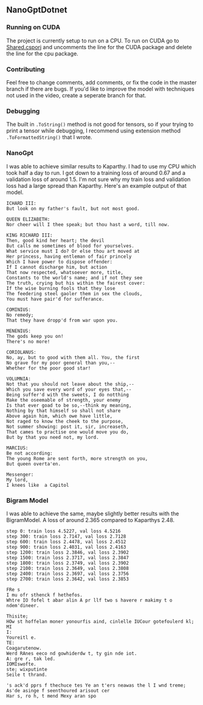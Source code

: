 ## NanoGptDotnet

### Running on CUDA
The project is currently setup to run on a CPU. To run on CUDA go to [Shared.csporj](https://github.com/biegehydra/NanoGptDotnet/blob/master/src/Shared/Shared.csproj) and uncomments the line for the CUDA package and delete the line for the cpu package.

### Contributing

Feel free to change comments, add comments, or fix the code in the master branch if there are bugs. If you'd like to improve the model with techniques not used in the video, create a seperate branch for that.

### Debugging

The built in `.ToString()` method is not good for tensors, so if your trying to print a tensor while debugging, I recommend using extension method `.ToFormattedString()` that I wrote.

### NanoGpt
I was able to achieve similar results to Kaparthy. I had to use my CPU which took half a day to run. I got down to a training loss of around 0.67 and a validation loss of around 1.5. I'm not sure why my train loss and validation loss had a large spread than Kaparthy. Here's an example output of that model.

```
ICHARD III:
But look on my father's fault, but not most good.

QUEEN ELIZABETH:
Nor cheer will I thee speak; but thou hast a word, till now.

KING RICHARD III:
Then, good kind her heart; the devil
But calls me sometimes of blood for yourselves.
What service must I do? Or else thou art moved at
Her princess, having entleman of fair princely
Which I have power to dispose offender:
If I cannot discharge him, but action
That now respected, whatsoever more, title,
Constants to the world's name; and if not they see
The truth, crying but his within the fairest cover:
If the wise burning fools that they lose
The feedering steel gaoler them in sex the clouds,
You must have pair'd for sufferance.

COMINIUS:
No remedy;
That they have dropp'd from war upon you.

MENENIUS:
The gods keep you on!
There's no more!

CORIOLANUS:
No, ay, but to good with them all. You, the first
No grave for my poor general than you,--
Whether for the poor good star!

VOLUMNIA:
Not that you should not leave about the ship,--
Which you save every word of your eyes that,--
Being suffer'd with the sweets, I do notthing
Make the oseemable of strength, your enemy
Is that ever goad to be so,--think my meaning,
Nothing by that himself so shall not share
Above again him, which owe have little,
Not raged to know the cheek to the purpose,
Not summer showing: post it, sir, increaseth,
That cames to practise one would move you do,
But by that you need not, my lord.

MARCIUS:
Be not according:
The young Rome are sent forth, more strength on you,
But queen overta'en.

Messenger:
My lord,
I knees like  a Capitol
```

### Bigram Model

I was able to achieve the same, maybe slightly better results with the BigramModel. A loss of around 2.365 compared to Kaparthys 2.48.

```
step 0: train loss 4.5227, val loss 4.5216
step 300: train loss 2.7147, val loss 2.7128
step 600: train loss 2.4478, val loss 2.4512
step 900: train loss 2.4031, val loss 2.4163
step 1200: train loss 2.3846, val loss 2.3902
step 1500: train loss 2.3717, val loss 2.3847
step 1800: train loss 2.3749, val loss 2.3902
step 2100: train loss 2.3649, val loss 2.3808
step 2400: train loss 2.3697, val loss 2.3756
step 2700: train loss 2.3642, val loss 2.3853

FRe s
I mu ofr sthenck f hethefos.
Whtre IO fofel t abar alin A pr llf two s havere r makimy t o ndem'dineer.

Thisite;
HOw st hoffelan moner yonourfis aind, cinlelle IUCour gotefoulerd kl;
MI
I:
Youreitl e.
TE:
Coagarutenow.
Werd RAnes eeco nd gowhiderdw t, ty gin nde iot.
A: gre r, tak led.
IOMIswofte.
ste; wixputinte
Seile t thrand.

's ack'd pprs f thechuce tes Ye an t'ers neawas the l I wnd treme;
As'de asinge f seenthoured arisout cer
Har s, ro h, t mend Mexy aran spo
```
